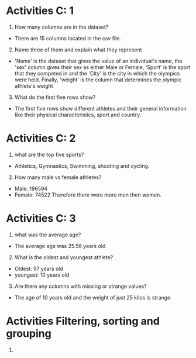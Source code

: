 # Activities C: 1

1. How many columns are in the dataset?
- There are 15 columns located in the csv file.

2. Name three of them and explain what they represent
- 'Name' is the dataset that gives the value of an individual's name, the 'sex' column gives their sex as either Male or Female, 'Sport' is the sport that they competed in
and the 'City' is the city in which the olympics were held. Finally, 'weight' is the column that determines the olympic athlete's weight

3. What do the first five rows show?
- The first five rows show different athletes and their general information like their physical characteristics, sport and country.


# Activities C: 2
1. what are the top five sports?
- Athletics, Gymnastics, Swimming, shooting and cycling.
2. How many male vs female athletes?
- Male: 196594
- Female: 74522
Therefore there were more men then women.


# Activities C: 3
1. what was the average age?
- The average age was 25.56 years old
2. What is the oldest and youngest athlete?
- Oldest: 97 years old
- youngest: 10 years old
3. Are there any columns with missing or strange values?
- The age of 10 years old and the weight of just 25 kilos is strange.

# Activities Filtering, sorting and grouping
1. 